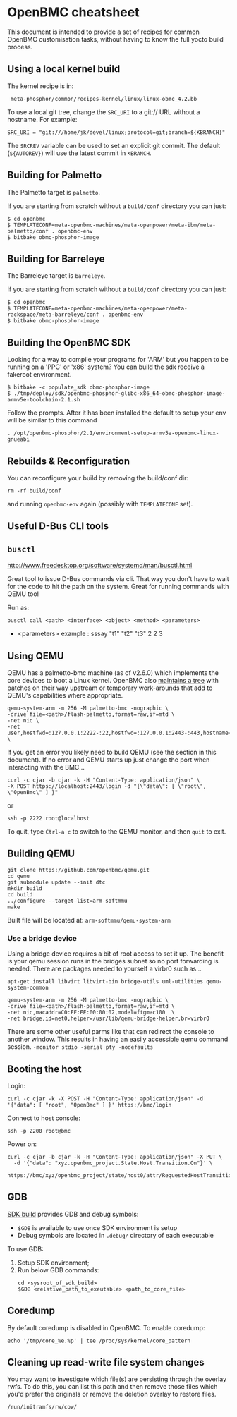 
# OpenBMC cheatsheet

This document is intended to provide a set of recipes for common OpenBMC
customisation tasks, without having to know the full yocto build process.

## Using a local kernel build

The kernel recipe is in:

```
 meta-phosphor/common/recipes-kernel/linux/linux-obmc_4.2.bb
```

To use a local git tree, change the `SRC_URI` to a git:// URL without
a hostname. For example:

```
SRC_URI = "git:///home/jk/devel/linux;protocol=git;branch=${KBRANCH}"
```

The `SRCREV` variable can be used to set an explicit git commit. The
default (`${AUTOREV}`) will use the latest commit in `KBRANCH`.

## Building for Palmetto

The Palmetto target is `palmetto`.

If you are starting from scratch without a `build/conf` directory you can just:
```
$ cd openbmc
$ TEMPLATECONF=meta-openbmc-machines/meta-openpower/meta-ibm/meta-palmetto/conf . openbmc-env
$ bitbake obmc-phosphor-image
```

## Building for Barreleye

The Barreleye target is `barreleye`.

If you are starting from scratch without a `build/conf` directory you can just:
```
$ cd openbmc
$ TEMPLATECONF=meta-openbmc-machines/meta-openpower/meta-rackspace/meta-barreleye/conf . openbmc-env
$ bitbake obmc-phosphor-image
```

## Building the OpenBMC SDK
Looking for a way to compile your programs for 'ARM' but you happen to be running on a 'PPC' or 'x86' system?  You can build the sdk receive a fakeroot environment.  
```
$ bitbake -c populate_sdk obmc-phosphor-image
$ ./tmp/deploy/sdk/openbmc-phosphor-glibc-x86_64-obmc-phosphor-image-armv5e-toolchain-2.1.sh
```
Follow the prompts.  After it has been installed the default to setup your env will be similar to this command
```
. /opt/openbmc-phosphor/2.1/environment-setup-armv5e-openbmc-linux-gnueabi
```

## Rebuilds & Reconfiguration

You can reconfigure your build by removing the build/conf dir:
```
rm -rf build/conf
```
and running `openbmc-env` again (possibly with `TEMPLATECONF` set).

## Useful D-Bus CLI tools

## `busctl`

http://www.freedesktop.org/software/systemd/man/busctl.html

Great tool to issue D-Bus commands via cli. That way you don't have to wait for
the code to hit the path on the system. Great for running commands with QEMU
too!

Run as:

```
busctl call <path> <interface> <object> <method> <parameters>
```

* \<parameters\> example : sssay "t1" "t2" "t3" 2 2 3

## Using QEMU

QEMU has a palmetto-bmc machine (as of v2.6.0) which implements the core
devices to boot a Linux kernel. OpenBMC also [maintains a
tree](https://github.com/openbmc/qemu) with patches on their way upstream or
temporary work-arounds that add to QEMU's capabilities where appropriate.

```
qemu-system-arm -m 256 -M palmetto-bmc -nographic \
-drive file=<path>/flash-palmetto,format=raw,if=mtd \
-net nic \
-net user,hostfwd=:127.0.0.1:2222-:22,hostfwd=:127.0.0.1:2443-:443,hostname=qemu \
```
If you get an error you likely need to build QEMU (see the section in this document).   If no error and QEMU starts up just change the port when interacting with the BMC...

```
curl -c cjar -b cjar -k -H "Content-Type: application/json" \
-X POST https://localhost:2443/login -d "{\"data\": [ \"root\", \"0penBmc\" ] }"
```
or

```
ssh -p 2222 root@localhost
```

To quit, type `Ctrl-a c` to switch to the QEMU monitor, and then `quit` to exit.

## Building QEMU

```
git clone https://github.com/openbmc/qemu.git
cd qemu
git submodule update --init dtc
mkdir build
cd build
../configure --target-list=arm-softmmu
make
```
Built file will be located at: ```arm-softmmu/qemu-system-arm```

### Use a bridge device
Using a bridge device requires a bit of root access to set it up.  The benefit
is your qemu session runs in the bridges subnet so no port forwarding is needed.
There are packages needed to yourself a virbr0 such as...

```
apt-get install libvirt libvirt-bin bridge-utils uml-utilities qemu-system-common

qemu-system-arm -m 256 -M palmetto-bmc -nographic \
-drive file=<path>/flash-palmetto,format=raw,if=mtd \
-net nic,macaddr=C0:FF:EE:00:00:02,model=ftgmac100  \
-net bridge,id=net0,helper=/usr/lib/qemu-bridge-helper,br=virbr0
```

There are some other useful parms like that can redirect the console to another
window.  This results in having an easily accessible qemu command session.
```-monitor stdio -serial pty -nodefaults```


## Booting the host

Login:
```
curl -c cjar -k -X POST -H "Content-Type: application/json" -d '{"data": [ "root", "0penBmc" ] }' https://bmc/login
```

Connect to host console:
```
ssh -p 2200 root@bmc
```

Power on:
```
curl -c cjar -b cjar -k -H "Content-Type: application/json" -X PUT \
  -d '{"data": "xyz.openbmc_project.State.Host.Transition.On"}' \
  https://bmc/xyz/openbmc_project/state/host0/attr/RequestedHostTransition
```

## GDB

[SDK build](#building-the-openbmc-sdk) provides GDB and debug symbols:

* `$GDB` is available to use once SDK environment is setup
* Debug symbols are located in `.debug/` directory of each executable

To use GDB:

1. Setup SDK environment;
2. Run below GDB commands:
   ```
   cd <sysroot_of_sdk_build>
   $GDB <relative_path_to_exeutable> <path_to_core_file>
   ```

## Coredump

By default coredump is disabled in OpenBMC. To enable coredump:
```
echo '/tmp/core_%e.%p' | tee /proc/sys/kernel/core_pattern
```

## Cleaning up read-write file system changes

You may want to investigate which file(s) are persisting through the overlay
rwfs.  To do this, you can list this path and then remove those files which
you'd prefer the originals or remove the deletion overlay to restore files.

```
/run/initramfs/rw/cow/
```
